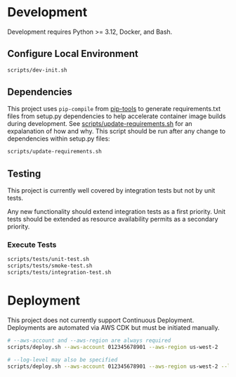 # Development

Development requires Python >= 3.12, Docker, and Bash.

## Configure Local Environment

```sh
scripts/dev-init.sh
```

## Dependencies

This project uses `pip-compile` from [pip-tools](https://pypi.org/project/pip-tools/) to generate requirements.txt files from setup.py dependencies to help accelerate container image builds during development. See [scripts/update-requirements.sh](../scripts/update-requirements.sh) for an expalanation of how and why. This script should be run after any change to dependencies within setup.py files:

```sh
scripts/update-requirements.sh
```

## Testing

This project is currently well covered by integration tests but not by unit tests.

Any new functionality should extend integration tests as a first priority. Unit tests should be extended as resource availability permits as a secondary priority.

### Execute Tests

```sh
scripts/tests/unit-test.sh
scripts/tests/smoke-test.sh
scripts/tests/integration-test.sh
```

# Deployment

This project does not currently support Continuous Deployment. Deployments are automated via AWS CDK but must be initiated manually.


```sh
# --aws-account and --aws-region are always required
scripts/deploy.sh --aws-account 012345678901 --aws-region us-west-2

# --log-level may also be specified
scripts/deploy.sh --aws-account 012345678901 --aws-region us-west-2 --log-level debug
```
